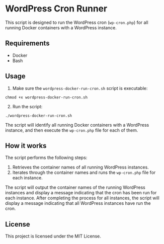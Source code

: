 # WordPress Cron Runner

This script is designed to run the WordPress cron (`wp-cron.php`) for all running Docker containers with a WordPress instance.

## Requirements

- Docker
- Bash

## Usage

1. Make sure the `wordpress-docker-run-cron.sh` script is executable:

```
chmod +x wordpress-docker-run-cron.sh
```

2. Run the script:

```
./wordpress-docker-run-cron.sh
```

The script will identify all running Docker containers with a WordPress instance, and then execute the `wp-cron.php` file for each of them.

## How it works

The script performs the following steps:

1. Retrieves the container names of all running WordPress instances.
2. Iterates through the container names and runs the `wp-cron.php` file for each instance.

The script will output the container names of the running WordPress instances and display a message indicating that the cron has been run for each instance. After completing the process for all instances, the script will display a message indicating that all WordPress instances have run the cron.

## License

This project is licensed under the MIT License.
